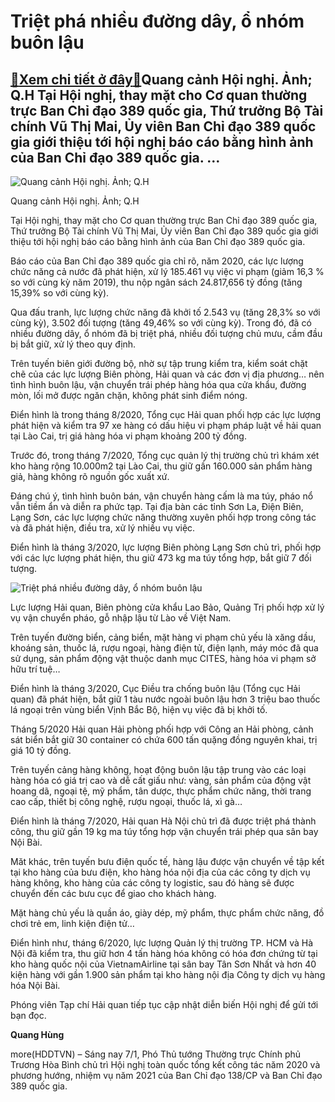 Triệt phá nhiều đường dây, ổ nhóm buôn lậu
==========================================

[:gift:Xem chi tiết ở đây:gift:](https://hddtvn.com/triet-pha-nhieu-duong-day-o-nhom-buon-lau/)Quang cảnh Hội nghị. Ảnh; Q.H Tại Hội nghị, thay mặt cho Cơ quan thường trực Ban Chỉ đạo 389 quốc gia, Thứ trưởng Bộ Tài chính Vũ Thị Mai, Ủy viên Ban Chỉ đạo 389 quốc gia giới thiệu tới hội nghị báo cáo bằng hình ảnh của Ban Chỉ đạo 389 quốc gia. …
---------------------------------------------------------------------------------------------------------------------------------------------------------------------------------------------------------------------------------------------------------





![Quang cảnh Hội nghị. Ảnh; Q.H](https://hddtvn.com/wp-content/uploads/2021/01/5715_image_72192707-2.jpg "Quang cảnh Hội nghị. Ảnh; Q.H")


Quang cảnh Hội nghị. Ảnh; Q.H



Tại Hội nghị, thay mặt cho Cơ quan thường trực Ban Chỉ đạo 389 quốc gia, Thứ trưởng Bộ Tài chính Vũ Thị Mai, Ủy viên Ban Chỉ đạo 389 quốc gia giới thiệu tới hội nghị báo cáo bằng hình ảnh của Ban Chỉ đạo 389 quốc gia.


Báo cáo của Ban Chỉ đạo 389 quốc gia chỉ rõ, năm 2020, các lực lượng chức năng cả nước đã phát hiện, xử lý 185.461 vụ việc vi phạm (giảm 16,3 % so với cùng kỳ năm 2019), thu nộp ngân sách 24.817,656 tỷ đồng (tăng 15,39% so với cùng kỳ).


Qua đấu tranh, lực lượng chức năng đã khởi tố 2.543 vụ (tăng 28,3% so với cùng kỳ), 3.502 đối tượng (tăng 49,46% so với cùng kỳ). Trong đó, đã có nhiều đường dây, ổ nhóm đã bị triệt phá, nhiều đối tượng chủ mưu, cầm đầu bị bắt giữ, xử lý theo quy định.


Trên tuyến biên giới đường bộ, nhờ sự tập trung kiểm tra, kiểm soát chặt chẽ của các lực lượng Biên phòng, Hải quan và các đơn vị địa phương… nên tình hình buôn lậu, vận chuyển trái phép hàng hóa qua cửa khẩu, đường mòn, lối mở được ngăn chặn, không phát sinh điểm nóng.


Điển hình là trong tháng 8/2020, Tổng cục Hải quan phối hợp các lực lượng phát hiện và kiểm tra 97 xe hàng có dấu hiệu vi phạm pháp luật về hải quan tại Lào Cai, trị giá hàng hóa vi phạm khoảng 200 tỷ đồng.


Trước đó, trong tháng 7/2020, Tổng cục quản lý thị trường chủ trì khám xét kho hàng rộng 10.000m2 tại Lào Cai, thu giữ gần 160.000 sản phẩm hàng giả, hàng không rõ nguồn gốc xuất xứ.


Đáng chú ý, tình hình buôn bán, vận chuyển hàng cấm là ma túy, pháo nổ vẫn tiềm ẩn và diễn ra phức tạp. Tại địa bàn các tỉnh Sơn La, Điện Biên, Lạng Sơn, các lực lượng chức năng thường xuyên phối hợp trong công tác và đã phát hiện, điều tra, xử lý nhiều vụ việc.


Điển hình là tháng 3/2020, lực lượng Biên phòng Lạng Sơn chủ trì, phối hợp với các lực lượng phát hiện, thu giữ 473 kg ma túy tổng hợp, bắt giữ 7 đối tượng.





![Triệt phá nhiều đường dây, ổ nhóm buôn lậu](https://hddtvn.com/wp-content/uploads/2021/01/1005_2.jpg "Triệt phá nhiều đường dây, ổ nhóm buôn lậu")


Lực lượng Hải quan, Biên phòng cửa khẩu Lao Bảo, Quảng Trị phối hợp xử lý vụ vận chuyển pháo, gỗ nhập lậu từ Lào về Việt Nam.



Trên tuyến đường biển, cảng biển, mặt hàng vi phạm chủ yếu là xăng dầu, khoáng sản, thuốc lá, rượu ngoại, hàng điện tử, điện lạnh, máy móc đã qua sử dụng, sản phẩm động vật thuộc danh mục CITES, hàng hóa vi phạm sở hữu trí tuệ…


Điển hình là tháng 3/2020, Cục Điều tra chống buôn lậu (Tổng cục Hải quan) đã phát hiện, bắt giữ 1 tàu nước ngoài buôn lậu hơn 3 triệu bao thuốc lá ngoại trên vùng biển Vịnh Bắc Bộ, hiện vụ việc đã bị khởi tố.


Tháng 5/2020 Hải quan Hải phòng phối hợp với Công an Hải phòng, cảnh sát biển bắt giữ 30 container có chứa 600 tấn quặng đồng nguyên khai, trị giá 10 tỷ đồng.


Trên tuyến cảng hàng không, hoạt động buôn lậu tập trung vào các loại hàng hóa có giá trị cao và dễ cất giấu như: vàng, sản phẩm của động vật hoang dã, ngoại tệ, mỹ phẩm, tân dược, thực phẩm chức năng, thời trang cao cấp, thiết bị công nghệ, rượu ngoại, thuốc lá, xì gà…


Điển hình là tháng 7/2020, Hải quan Hà Nội chủ trì đã được triệt phá thành công, thu giữ gần 19 kg ma túy tổng hợp vận chuyển trái phép qua sân bay Nội Bài.


Măt khác, trên tuyến bưu điện quốc tế, hàng lậu được vận chuyển về tập kết tại kho hàng của bưu điện, kho hàng hóa nội địa của các công ty dịch vụ hàng không, kho hàng của các công ty logistic, sau đó hàng sẽ được chuyển đến các bưu cục để giao cho khách hàng.


Mặt hàng chủ yếu là quần áo, giày dép, mỹ phẩm, thực phẩm chức năng, đồ chơi trẻ em, linh kiện điện tử…


Điển hình như, tháng 6/2020, lực lượng Quản lý thị trường TP. HCM và Hà Nội đã kiểm tra, thu giữ hơn 4 tấn hàng hóa không có hóa đơn chứng từ tại kho hàng quốc nội của VietnamAirline tại sân bay Tân Sơn Nhất và hơn 40 kiện hàng với gần 1.900 sản phẩm tại kho hàng nội địa Công ty dịch vụ hàng hóa Nội Bài.


Phóng viên Tạp chí Hải quan tiếp tục cập nhật diễn biến Hội nghị để gửi tới bạn đọc.




**Quang Hùng**



more(HDDTVN) – Sáng nay 7/1, Phó Thủ tướng Thường trực Chính phủ Trương Hòa Bình chủ trì Hội nghị toàn quốc tổng kết công tác năm 2020 và phương hướng, nhiệm vụ năm 2021 của Ban Chỉ đạo 138/CP và Ban Chỉ đạo 389 quốc gia.

